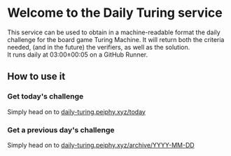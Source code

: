 # Welcome to the Daily Turing service
This service can be used to obtain in a machine-readable format the daily challenge for the board game Turing Machine. It will return both the criteria needed, (and in the future) the verifiers, as well as the solution.\
It runs daily at 03:00±00:05 on a GitHub Runner.

## How to use it
### Get today's challenge
Simply head on to [daily-turing.peiphy.xyz/today](daily-turing.peiphy.xyz/today)

### Get a previous day's challenge
Simply head on to [daily-turing.peiphy.xyz/archive/YYYY-MM-DD](daily-turing.peiphy.xyz/archive/2024/11/03)
